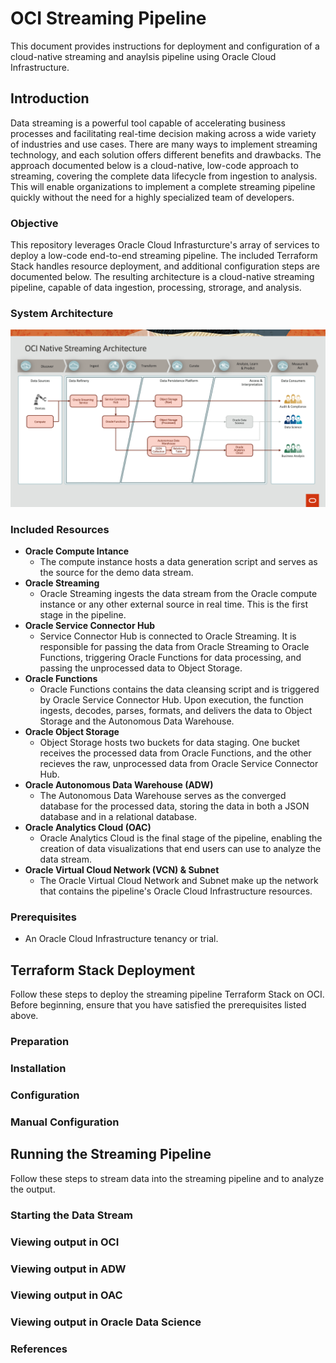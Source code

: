 # OCI Streaming Pipeline

This document provides instructions for deployment and configuration of a cloud-native streaming and anaylsis pipeline using Oracle Cloud Infrastructure.

## Introduction

Data streaming is a powerful tool capable of accelerating business processes and facilitating real-time decision making across a wide variety of industries and use cases. There are many ways to implement streaming technology, and each solution offers different benefits and drawbacks. The approach documented below is a cloud-native, low-code approach to streaming, covering the complete data lifecycle from ingestion to analysis. This will enable organizations to implement a complete streaming pipeline quickly without the need for a highly specialized team of developers. 

### Objective

This repository leverages Oracle Cloud Infrasturcture's array of services to deploy a low-code end-to-end streaming pipeline.  The included Terraform Stack handles resource deployment, and additional configuration steps are documented below.  The resulting architecture is a cloud-native streaming pipeline, capable of data ingestion, processing, strorage, and analysis.

### System Architecture

![System Architecture](/images/system_architecture.png)

### Included Resources

* **Oracle Compute Intance**
  * The compute instance hosts a data generation script and serves as the source for the demo data stream.
* **Oracle Streaming**
  * Oracle Streaming ingests the data stream from the Oracle compute instance or any other external source in real time.  This is the first stage in the pipeline.
* **Oracle Service Connector Hub**
  * Service Connector Hub is connected to Oracle Streaming.  It is responsible for passing the data from Oracle Streaming to Oracle Functions, triggering Oracle Functions for data processing, and passing the unprocessed data to Object Storage.
* **Oracle Functions**
  * Oracle Functions contains the data cleansing script and is triggered by Oracle Service Connector Hub.  Upon execution, the function ingests, decodes, parses, formats, and delivers the data to Object Storage and the Autonomous Data Warehouse.
* **Oracle Object Storage**
  * Object Storage hosts two buckets for data staging.  One bucket receives the processed data from Oracle Functions, and the other recieves the raw, unprocessed data from Oracle Service Connector Hub.
* **Oracle Autonomous Data Warehouse (ADW)**
  * The Autonomous Data Warehouse serves as the converged database for the processed data, storing the data in both a JSON database and in a relational database.
* **Oracle Analytics Cloud (OAC)**
  * Oracle Analytics Cloud is the final stage of the pipeline, enabling the creation of data visualizations that end users can use to analyze the data stream.
* **Oracle Virtual Cloud Network (VCN) & Subnet**
  * The Oracle Virtual Cloud Network and Subnet make up the network that contains the pipeline's Oracle Cloud Infrastructure resources.

### Prerequisites

* An Oracle Cloud Infrastructure tenancy or trial.

## Terraform Stack Deployment

Follow these steps to deploy the streaming pipeline Terraform Stack on OCI. Before beginning, ensure that you have satisfied the prerequisites listed above.

### Preparation

### Installation

### Configuration

### Manual Configuration

## Running the Streaming Pipeline

Follow these steps to stream data into the streaming pipeline and to analyze the output.

### Starting the Data Stream

### Viewing output in OCI

### Viewing output in ADW

### Viewing output in OAC

### Viewing output in Oracle Data Science

### References
